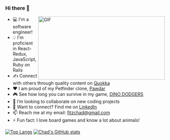 ### Hi there 👋

<img align="right" alt="GIF" src="https://github.com/SP-XD/SP-XD/blob/main/images/dev-working_rounded.gif?raw=true" width="400" height="200" />

- 💻 I'm a software engineer!
- 💡 I'm proficient in React-Redux, JavaScript, Ruby on Rails
- ✍ Connect with others through quality content on [Quokka](https://quokka-yq9w.onrender.com/)
- ❤️ I am proud of my Petfinder clone, [Pawdar](https://pawdar.onrender.com/)
- 🎮 See how long you can survive in my game, [DINO DODGERS](https://chadfitz.github.io/DINO-DODGERS/)
- 👯 I’m looking to collaborate on new coding projects
- 🔗 Want to connect? Find me on [LinkedIn](https://www.linkedin.com/in/chad-fitzgerald-956981ab/)
- 📫 Reach me at my email: [fitzchad@gmail.com](mailto:fitzchad@gmail.com) 
- ⚡ Fun fact: I love board games and know a lot about animals!

[![Top Langs](https://github-readme-stats.vercel.app/api/top-langs/?username=chadfitz)](https://github.com/anuraghazra/github-readme-stats)
[![Chad's GitHub stats](https://github-readme-stats.vercel.app/api?username=chadfitz)](https://github.com/anuraghazra/github-readme-stats)

